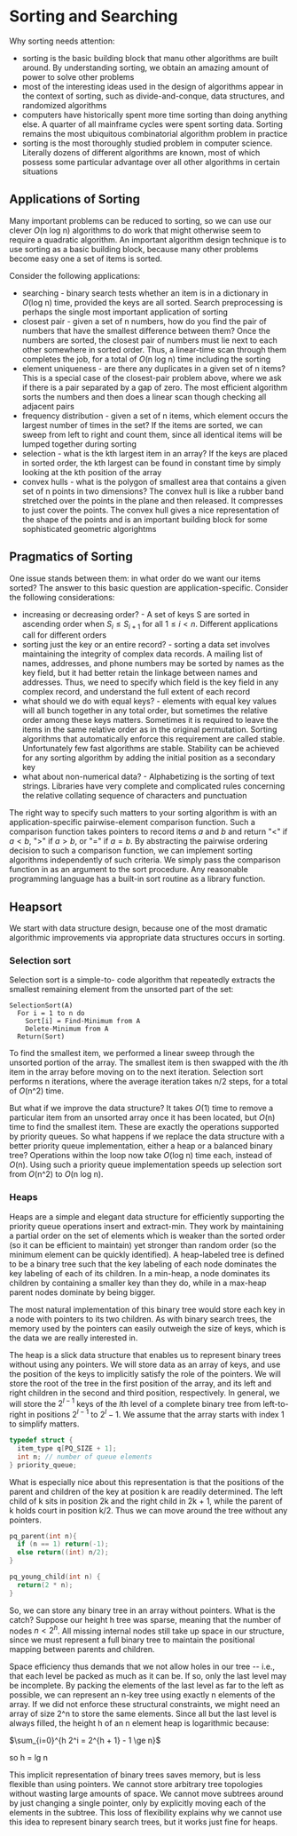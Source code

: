 # Sorting and Searching

Why sorting needs attention:
- sorting is the basic building block that manu other algorithms are built around. By understanding sorting, we obtain an amazing amount of power to solve other problems
- most of the interesting ideas used in the design of algorithms appear in the context of sorting, such as divide-and-conque, data structures, and randomized algorithms
- computers have historically spent more time sorting than doing anything else. A quarter of all mainframe cycles were spent sorting data. Sorting remains the most ubiquitous combinatorial algorithm problem in practice
- sorting is the most thoroughly studied problem in computer science. Literally dozens of different algorithms are known, most of which possess some particular advantage over all other algorithms in certain situations

## Applications of Sorting

Many important problems can be reduced to sorting, so we can use our clever _O_(n log n) algorithms to do work that might otherwise seem to require a quadratic algorithm. An important algorithm design technique is to use sorting as a basic building block, because many other problems become easy one a set of items is sorted.

Consider the following applications:
- searching - binary search tests whether an item is in a dictionary in _O_(log n) time, provided the keys are all sorted. Search preprocessing is perhaps the single most important application of sorting
- closest pair - given a set of n numbers, how do you find the pair of numbers that have the smallest difference between them? Once the numbers are sorted, the closest pair of numbers must lie next to each other somewhere in sorted order. Thus, a linear-time scan through them completes the job, for a total of _O_(n log n) time including the sorting
- element uniqueness - are there any duplicates in a given set of n items? This is a special case of the closest-pair problem above, where we ask if there is a pair separated by a gap of zero. The most efficient algorithm sorts the numbers and then does a linear scan though checking all adjacent pairs
- frequency distribution - given a set of n items, which element occurs the largest number of times in the set? If the items are sorted, we can sweep from left to right and count them, since all identical items will be lumped together during sorting
- selection - what is the kth largest item in an array? If the keys are placed in sorted order, the kth largest can be found in constant time by simply looking at the kth position of the array
- convex hulls - what is the polygon of smallest area that contains a given set of n points in two dimensions? The convex hull is like a rubber band stretched over the points in the plane and then released. It compresses to just cover the points. The convex hull gives a nice representation of the shape of the points and is an important building block for some sophisticated geometric algorightms

## Pragmatics of Sorting

One issue stands between them: in what order do we want our items sorted? The answer to this basic question are application-specific. Consider the following considerations:
- increasing or decreasing order? - A set of keys S are sorted in ascending order when $S_i \le S_{i + 1}$ for all $1 \le i \lt n$. Different applications call for different orders
- sorting just the key or an entire record? - sorting a data set involves maintaining the integrity of complex data records. A mailing list of names, addresses, and phone numbers may be sorted by names as the key field, but it had better retain the linkage between names and addresses. Thus, we need to specify which field is the key field in any complex record, and understand the full extent of each record
- what should we do with equal keys? - elements with equal key values will all bunch together in any total order, but sometimes the relative order among these keys matters. Sometimes it is required to leave the items in the same relative order as in the original permutation. Sorting algorithms that automatically enforce this requirement are called stable. Unfortunately few fast algorithms are stable. Stability can be achieved for any sorting algorithm by adding the initial position as a secondary key
- what about non-numerical data? - Alphabetizing is the sorting of text strings. Libraries have very complete and complicated rules concerning the relative collating sequence of characters and punctuation

The right way to specify such matters to your sorting algorithm is with an application-specific pairwise-element comparison function. Such a comparison function takes pointers to record items _a_ and _b_ and return "<" if $a \lt b$, ">" if $a \gt b$, or "=" if $a = b$.
By abstracting the pairwise ordering decision to such a comparison function, we can implement sorting algorithms independently of such criteria. We simply pass the comparison function in as an argument to the sort procedure. Any reasonable programming language has a built-in sort routine as a library function.

## Heapsort

We start with data structure design, because one of the most dramatic algorithmic improvements via appropriate data structures occurs in sorting.

### Selection sort

Selection sort is a simple-to- code algorithm that repeatedly extracts the smallest remaining element from the unsorted part of the set:

```
SelectionSort(A)
  For i = 1 to n do
    Sort[i] = Find-Minimum from A
    Delete-Minimum from A
  Return(Sort)
```

To find the smallest item, we performed a linear sweep through the unsorted portion of the array. The smallest item is then swapped with the *i*th item in the array before moving on to the next iteration.
Selection sort performs n iterations, where the average iteration takes n/2 steps, for a total of _O_(n^2) time.

But what if we improve the data structure? It takes _O_(1) time to remove a particular item from an unsorted array once it has been located, but _O_(n) time to find the smallest item. These are exactly the operations supported by priority queues. So what happens if we replace the data structure with a better priority queue implementation, either a heap or a balanced binary tree? Operations within the loop now take _O_(log n) time each, instead of _O_(n). Using such a priority queue implementation speeds up selection sort from _O_(n^2) to _O_(n log n).

### Heaps

Heaps are a simple and elegant data structure for efficiently supporting the priority queue operations insert and extract-min. They work by maintaining a partial order on the set of elements which is weaker than the sorted order (so it can be efficient to maintain) yet stronger than random order (so the minimum element can be quickly identified).
A heap-labeled tree is defined to be a binary tree such that the key labeling of each node dominates the key labeling of each of its children. In a min-heap, a node dominates its children by containing a smaller key than they do, while in a max-heap parent nodes dominate by being bigger.

The most natural implementation of this binary tree would store each key in a node with pointers to its two children. As with binary search trees, the memory used by the pointers can easily outweigh the size of keys, which is the data we are really interested in.

The heap is a slick data structure that enables us to represent binary trees without using any pointers. We will store data as an array of keys, and use the position of the keys to implicitly satisfy the role of the pointers.
We will store the root of the tree in the first position of the array, and its left and right children in the second and third position, respectively. In general, we will store the $2^{l - 1}$ keys of the *l*th level of a complete binary tree from left-to-right in positions $2^{l - 1}$ to $2^l -1$. We assume that the array starts with index 1 to simplify matters.

```c
typedef struct {
  item_type q[PQ_SIZE + 1];
  int n; // number of queue elements
} priority_queue;
```

What is especially nice about this representation is that the positions of the parent and children of the key at position k are readily determined. The left child of k sits in position 2k and the right child in 2k + 1, while the parent of k holds court in position k/2. Thus we can move around the tree without any pointers.

```c
pq_parent(int n){
  if (n == 1) return(-1);
  else return((int) n/2);
}

pq_young_child(int n) {
  return(2 * n);
}
```

So, we can store any binary tree in an array without pointers. What is the catch? Suppose our height h tree was sparse, meaning that the number of nodes $n \lt 2^h$. All missing internal nodes still take up space in our structure, since we must represent a full binary tree to maintain the positional mapping between parents and children.

Space efficiency thus demands that we not allow holes in our tree -- i.e., that each level be packed as much as it can be. If so, only the last level may be incomplete. By packing the elements of the last level as far to the left as possible, we can represent an n-key tree using exactly n elements of the array. If we did not enforce these structural constraints, we might need an array of size 2^n to store the same elements. Since all but the last level is always filled, the height h of an n element heap is logarithmic because:

$\sum_{i=0}^{h 2^i = 2^{h + 1} - 1 \ge n}$

so h = lg n

This implicit representation of binary trees saves memory, but is less flexible than using pointers. We cannot store arbitrary tree topologies without wasting large amounts of space. We cannot move subtrees around by just changing a single pointer, only by explicitly moving each of the elements in the subtree. This loss of flexibility explains why we cannot use this idea to represent binary search trees, but it works just fine for heaps.